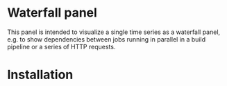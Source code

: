 # Waterfall panel

This panel is intended to visualize a single time series as a waterfall panel, e.g. to show dependencies between jobs
running in parallel in a build pipeline or a series of HTTP requests.

# Installation


